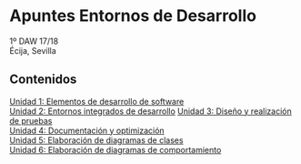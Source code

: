 # Apuntes Entornos de Desarrollo

1º DAW 17/18  
Écija, Sevilla

## Contenidos

[Unidad 1: Elementos de desarrollo de software](http://www.google.com)  
[Unidad 2: Entornos integrados de desarrollo]() 
[Unidad 3: Diseño y realización de pruebas]()  
[Unidad 4: Documentación y optimización]()  
[Unidad 5: Elaboración de diagramas de clases]()  
[Unidad 6: Elaboración de diagramas de comportamiento]()  
